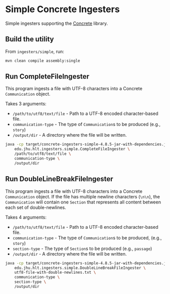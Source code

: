 # Simple Concrete Ingesters

Simple ingesters supporting the [Concrete](https://github.com/hltcoe/concrete) library.

## Build the utility
From `ingesters/simple`, run:
```sh
mvn clean compile assembly:single
```

## Run CompleteFileIngester
This program ingests a file with UTF-8 characters into a Concrete `Communication` object.

Takes 3 arguments:
* `/path/to/utf8/text/file` - Path to a UTF-8 encoded character-based file.
* `communication-type` - The type of `Communication`s to be produced (e.g., `story`)
* `/output/dir` - A directory where the file will be written.

```sh
java -cp target/concrete-ingesters-simple-4.8.5-jar-with-dependencies.jar \
    edu.jhu.hlt.ingesters.simple.CompleteFileIngester \
    /path/to/utf8/text/file \
    communication-type \
    /output/dir
```

## Run DoubleLineBreakFileIngester
This program ingests a file with UTF-8 characters into a Concrete `Communication` object. If
the file has multiple newline characters (`\n\n`), the `Communication` will contain one `Section`
that represents all content between each set of double-newlines.

Takes 4 arguments:
* `/path/to/utf8/text/file` - Path to a UTF-8 encoded character-based file.
* `communication-type` - The type of `Communication`s to be produced, (e.g., `story`)
* `section-type` - The type of `Section`s to be produced (e.g., `passage`)
* `/output/dir` - A directory where the file will be written.

```sh
java -cp target/concrete-ingesters-simple-4.8.5-jar-with-dependencies.jar \
    edu.jhu.hlt.ingesters.simple.DoubleLineBreakFileIngester \
    utf8-file-with-double-newlines.txt \
    communication-type \
    section-type \
    /output/dir
```
